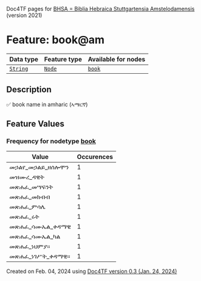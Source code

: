 Doc4TF pages for [BHSA = Biblia Hebraica Stuttgartensia Amstelodamensis](https://github.com/etcbc/BHSA/tree/master/tf) (version 2021)
# Feature: book@am
Data type|Feature type|Available for nodes
---|---|---
[`String`](featurebydatatype.md#string)|[`Node`](featurebytype.md#node)| [`book`](featurebynodetype.md#book) 
## Description
✅ book name in amharic (ኣማርኛ)
## Feature Values
### Frequency for nodetype [book](featurebynodetype.md#book)
Value|Occurences
---|---
መኃልየ_መኃልይ_ዘሰሎሞን|1
መዝሙረ_ዳዊት|1
መጽሐፈ_መሣፍንት|1
መጽሐፈ_መክብብ|1
መጽሐፈ_ምሳሌ|1
መጽሐፈ_ሩት|1
መጽሐፈ_ሳሙኤል_ቀዳማዊ|1
መጽሐፈ_ሳሙኤል_ካል|1
መጽሐፈ_ነህምያ።|1
መጽሐፈ_ነገሥት_ቀዳማዊ።|1
 

Created on Feb. 04, 2024 using [Doc4TF  version 0.3 (Jan. 24, 2024)](https://github.com/tonyjurg/Doc4TF) 